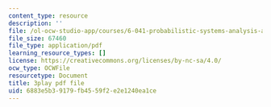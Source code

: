 ```yaml
---
content_type: resource
description: ''
file: /ol-ocw-studio-app/courses/6-041-probabilistic-systems-analysis-and-applied-probability-fall-2010/6883e5b39179fb4559f2e2e1240ea1ce_4UJc0S8APm4.pdf
file_size: 67460
file_type: application/pdf
learning_resource_types: []
license: https://creativecommons.org/licenses/by-nc-sa/4.0/
ocw_type: OCWFile
resourcetype: Document
title: 3play pdf file
uid: 6883e5b3-9179-fb45-59f2-e2e1240ea1ce
---
```

